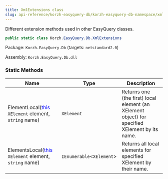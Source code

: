 ```yaml
---
title: XmlExtensions class
slug: api-reference/korzh-easyquery-db/korzh-easyquery-db-namespace/xmlextensions-class
---
```


Different extension methods used in other EasyQuery classes.
```csharp
public static class Korzh.EasyQuery.Db.XmlExtensions

```
Package: `Korzh.EasyQuery.Db` (targets: `netstandard2.0`)

Assembly: `Korzh.EasyQuery.Db.dll`

### Static Methods

| Name | Type | Description | 
| --- | --- | --- | 
| ElementLocal(<span style='color: blue'>this</span> `XElement` element, `string` name) | `XElement` | Returns one (the first) local element (an XElement object) for specified XElement by its name. | 
| ElementsLocal(<span style='color: blue'>this</span> `XElement` element, `string` name) | `IEnumerable`&lt;`XElement`&gt; | Returns all local elements for specified XElement by their name. |